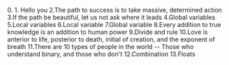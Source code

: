 0.<o> 1. Hello you 2.The path to success is to take massive, determined action 3.If the path be beautiful, let us not ask where it leads 4.Global variables 5.Local variables 6.Local variable 7.Global variable 8.Every addition to true knowledge is an addition to human power 9.Divide and rule 10.Love is anterior to life, posterior to death, initial of creation, and the exponent of breath 11.There are 10 types of people in the world -- Those who understand binary, and those who don't 12.Combination 13.Floats
